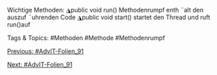 Wichtige Methoden:
◮public void run()
Methodenrumpf enth ¨alt den auszuf ¨uhrenden Code
◮public void start()
startet den Thread und ruft run()auf

   Tags & Topics:
   #Methoden
   #Methode
   #Methodenrumpf

[Previous: #AdvIT-Folien_91](AdvIT-Folien_91.md)

[Next: #AdvIT-Folien_91](AdvIT-Folien_91.md)